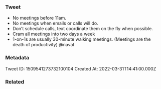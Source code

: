 ### Tweet
- No meetings before 11am.
- No meetings when emails or calls will do.
- Don’t schedule calls, text coordinate them on the fly when possible.
- Cram all meetings into two days a week
- 1-on-1s are usually 30-minute walking meetings.
(Meetings are the death of productivity)
@naval

### Metadata
Tweet ID: 1509541273732100104
Created At: 2022-03-31T14:41:00.000Z

### Related

